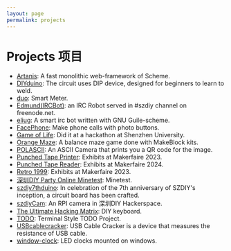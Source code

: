 ```yaml
---
layout: page
permalink: projects
---
```


# Projects 项目

* [Artanis](https://www.gnu.org/software/artanis/): A fast monolithic web-framework of Scheme.
* [DIYduino](https://github.com/szdiy/DIYduino): The circuit uses DIP device, designed for beginners to learn to weld.
* [duo](https://sites.google.com/site/atommann2/szdiy-projects/project-duo?authuser=0): Smart Meter.
* [Edmund(IRCBot)](https://groups.google.com/g/szdiy/c/xQJAhS14c5I): an IRC Robot served in #szdiy channel on freenode.net.
* [eliug](https://github.com/szdiy/eliug): A smart irc bot written with GNU Guile-scheme.
* [FacePhone](https://groups.google.com/g/szdiy/c/U5vj32C4Vw0/): Make phone calls with photo buttons.
* [Game of Life](https://sites.google.com/site/atommann2/szdiy-projects/game-of-life?authuser=0): Did it at a hackathon at Shenzhen University.
* [Orange Maze](https://github.com/szdiy/orange-maze): A balance maze game done with MakeBlock kits.
* [POLASCII](https://github.com/szdiy/polascii): An ASCII Camera that prints you a QR code for the image.
* [Punched Tape Printer](https://groups.google.com/g/szdiy/c/e9RQLofUMH0): Exhibits at Makerfaire 2023.
* [Punched Tape Reader](https://github.com/szdiy/punch-tape-reader): Exhibits at Makerfaire 2024.
* [Retro 1999](https://groups.google.com/g/szdiy/c/e9RQLofUMH0): Exhibits at Makerfaire 2023.
* [深圳DIY Party Online Minetest](https://groups.google.com/g/szdiy/c/ruDcrQbFxks): Minetest.
* [szdiy7thduino](https://sites.google.com/site/atommann2/szdiy-projects/szdiy7thduino?authuser=0): In celebration of the 7th anniversary of SZDIY's inception, a circuit board has been crafted.
* [szdiyCam](https://github.com/szdiy/szdiyCam): An RPI camera in 深圳DIY Hackerspace.
* [The Ultimate Hacking Matrix](https://groups.google.com/g/szdiy/c/Dh-xHqzdOTE): DIY keyboard.
* [TODO](https://groups.google.com/g/szdiy/c/VhhY53n2LFQ): Terminal Style TODO Project.
* [USBcablecracker](https://github.com/szdiy/USBcablecracker): USB Cable Cracker is a device that measures the resistance of USB cable.
* [window-clock](https://github.com/szdiy/window-clock): LED clocks mounted on windows.	

